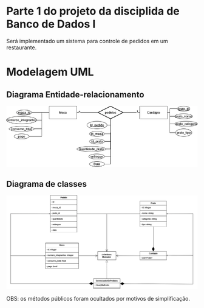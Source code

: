 # Parte 1 do projeto da disciplida de Banco de Dados I

Será implementado um sistema para controle de pedidos em um restaurante.

# Modelagem UML
## Diagrama Entidade-relacionamento
![Modelagem](./Modelagem_BD.png)

## Diagrama de classes
![](./Diagrama_de_classes.png)

OBS: os métodos públicos foram ocultados por motivos de simplificação.
